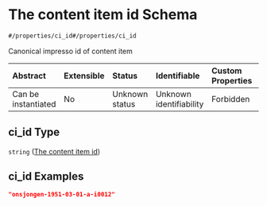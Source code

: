 # The content item id Schema

```txt
#/properties/ci_id#/properties/ci_id
```

Canonical impresso id of content item

| Abstract            | Extensible | Status         | Identifiable            | Custom Properties | Additional Properties | Access Restrictions | Defined In                                                                         |
| :------------------ | :--------- | :------------- | :---------------------- | :---------------- | :-------------------- | :------------------ | :--------------------------------------------------------------------------------- |
| Can be instantiated | No         | Unknown status | Unknown identifiability | Forbidden         | Allowed               | none                | [lingproc.v2.schema.json\*](../out/lingproc.v2.schema.json "open original schema") |

## ci\_id Type

`string` ([The content item id](lingproc-properties-the-content-item-id.md))

## ci\_id Examples

```json
"onsjongen-1951-03-01-a-i0012"
```
